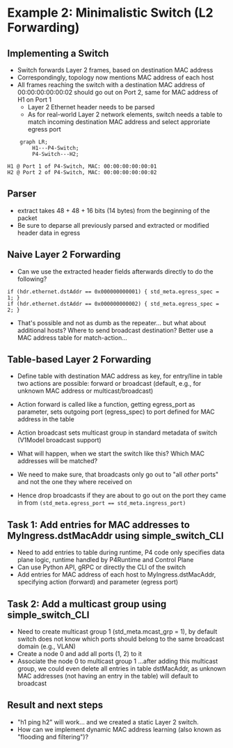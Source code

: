 # Example 2: Minimalistic Switch (L2 Forwarding)

## Implementing a Switch

- Switch forwards Layer 2 frames, based on destination MAC address
- Correspondingly, topology now mentions MAC address of each host
- All frames reaching the switch with a destination MAC address of
  00:00:00:00:00:02 should go out on Port 2, same for MAC address of H1 on Port
  1
  - Layer 2 Ethernet header needs to be parsed
  - As for real-world Layer 2 network elements, switch needs a table to match
    incoming destination MAC address and select approriate egress port

```mermaid
    graph LR;
        H1---P4-Switch;
        P4-Switch---H2;
```

```
H1 @ Port 1 of P4-Switch, MAC: 00:00:00:00:00:01
H2 @ Port 2 of P4-Switch, MAC: 00:00:00:00:00:02
```

## Parser

- extract takes 48 + 48 + 16 bits (14 bytes) from the beginning of the packet
- Be sure to deparse all previously parsed and extracted or modified header data
  in egress

## Naive Layer 2 Forwarding

- Can we use the extracted header fields afterwards directly to do the
  following?

```
if (hdr.ethernet.dstAddr == 0x000000000001) { std_meta.egress_spec = 1; }
if (hdr.ethernet.dstAddr == 0x000000000002) { std_meta.egress_spec = 2; }
```

- That's possible and not as dumb as the repeater... but what about additional
  hosts? Where to send broadcast destination? Better use a MAC address table for
  match-action...

## Table-based Layer 2 Forwarding

- Define table with destination MAC address as key, for entry/line in table two
  actions are possible: forward or broadcast (default, e.g., for unknown MAC
  address or multicast/broadcast)
- Action forward is called like a function, getting egress_port as parameter,
  sets outgoing port (egress_spec) to port defined for MAC address in the table
- Action broadcast sets multicast group in standard metadata of switch (V1Model
  broadcast support)
- What will happen, when we start the switch like this? Which MAC addresses will
  be matched?

- We need to make sure, that broadcasts only go out to "all _other_ ports" and
  not the one they where received on
- Hence drop broadcasts if they are about to go out on the port they came in
  from `(std_meta.egress_port == std_meta.ingress_port)`

## Task 1: Add entries for MAC addresses to MyIngress.dstMacAddr using simple_switch_CLI

- Need to add entries to table during runtime, P4 code only specifies data plane
  logic, runtime handled by P4Runtime and Control Plane
- Can use Python API, gRPC or directly the CLI of the switch
- Add entries for MAC address of each host to MyIngress.dstMacAddr, specifying
  action (forward) and parameter (egress port)

## Task 2: Add a multicast group using simple_switch_CLI

- Need to create multicast group 1 (std_meta.mcast_grp = 1), by default switch
  does not know which ports should belong to the same broadcast domain (e.g.,
  VLAN)
- Create a node 0 and add all ports (1, 2) to it
- Associate the node 0 to multicast group 1 ...after adding this multicast
  group, we could even delete all entries in table dstMacAddr, as unknown MAC
  addresses (not having an entry in the table) will default to broadcast

## Result and next steps

- "h1 ping h2" will work... and we created a static Layer 2 switch.
- How can we implement dynamic MAC address learning (also known as "flooding and
  filtering")?

